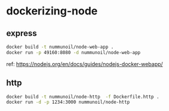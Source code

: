 # dockerizing-node

## express

```sh
docker build -t nummunoil/node-web-app .
docker run -p 49160:8080 -d nummunoil/node-web-app
```

ref: https://nodejs.org/en/docs/guides/nodejs-docker-webapp/

## http

```sh
docker build -t nummunoil/node-http  -f Dockerfile.http .
docker run -d -p 1234:3000 nummunoil/node-http
```
